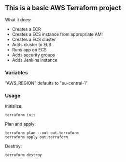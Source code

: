 ## This is a basic AWS Terraform project

What it does:

- Creates a ECR
- Creates a ECS instance from appropriate AMI
- Creates a ECS cluster
- Adds cluster to ELB
- Runs app on ECS
- Adds security groups
- Adds Jenkins instance

### Variables

"AWS_REGION" defaults to "eu-central-1"

### Usage

Initialize:

    terraform init

Plan and apply:

    terraform plan --out out.terraform
    terraform apply out.terraform

Destroy:

    terraform destroy
